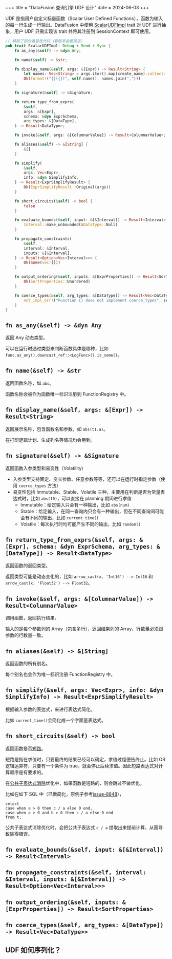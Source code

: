 +++
title = "DataFusion 查询引擎 UDF 设计"
date = 2024-06-03
+++

UDF 是指用户自定义标量函数（Scalar User Defined Functions），函数为输入的每一行生成一行输出。DataFusion 中使用 [ScalarUDFImpl] trait 对 UDF 进行抽象，用户 UDF 只需实现该 trait 并将其注册到 SessionContext 即可使用。

```rust
// 移除了部分兼容性代码（看起来会更简洁）
pub trait ScalarUDFImpl: Debug + Send + Sync {
    fn as_any(&self) -> &dyn Any;

    fn name(&self) -> &str;

    fn display_name(&self, args: &[Expr]) -> Result<String> {
        let names: Vec<String> = args.iter().map(create_name).collect::<Result<_>>()?;
        Ok(format!("{}({})", self.name(), names.join(",")))
    }

    fn signature(&self) -> &Signature;

    fn return_type_from_exprs(
        &self,
        args: &[Expr],
        schema: &dyn ExprSchema,
        arg_types: &[DataType],
    ) -> Result<DataType>;

    fn invoke(&self, args: &[ColumnarValue]) -> Result<ColumnarValue>;

    fn aliases(&self) -> &[String] {
        &[]
    }

    fn simplify(
        &self,
        args: Vec<Expr>,
        info: &dyn SimplifyInfo,
    ) -> Result<ExprSimplifyResult> {
        Ok(ExprSimplifyResult::Original(args))
    }

    fn short_circuits(&self) -> bool {
        false
    }

    fn evaluate_bounds(&self, input: &[&Interval]) -> Result<Interval> {
        Interval::make_unbounded(&DataType::Null)
    }

    fn propagate_constraints(
        &self,
        interval: &Interval,
        inputs: &[&Interval],
    ) -> Result<Option<Vec<Interval>>> {
        Ok(Some(vec![]))
    }

    fn output_ordering(&self, inputs: &[ExprProperties]) -> Result<SortProperties> {
        Ok(SortProperties::Unordered)
    }

    fn coerce_types(&self, arg_types: &[DataType]) -> Result<Vec<DataType>> {
        not_impl_err!("Function {} does not implement coerce_types", self.name())
    }
}
```

## `fn as_any(&self) -> &dyn Any`

返回 Any 动态类型。

可以在运行时通过类型来判断函数具体是哪种，比如 `func.as_any().downcast_ref::<LogFunc>().is_some()`。

## `fn name(&self) -> &str`

返回函数名称，如 `abs`。

函数名称会被作为函数唯一标识注册到 FunctionRegistry 中。

## `fn display_name(&self, args: &[Expr]) -> Result<String>`

返回展示名称，包含函数名和参数，如 `abs(t1.a)`。

在打印逻辑计划、生成列名等情况均会用到。

## `fn signature(&self) -> &Signature`

返回函数入参类型和易变性（Volatility）
- 入参类型支持固定、变长参数、任意参数等等，还可以在运行时指定参数（使用 `coerce_types` 方法）
- 易变性包括 Immutable、Stable、Volatile 三种，主要用在判断是否为常量表达式时，比如 `abs(10)`，可以直接在 planning 期间进行求值
  - Immutable：给定输入只会有一种输出，比如 `abs(num)`
  - Stable：给定输入，在同一查询内只会有一种输出，但在不同查询间可能会有不同的输出，比如 `current_time()`
  - Volatile：每次执行时均可能产生不同的输出，比如 `random()`

## `fn return_type_from_exprs(&self, args: &[Expr], schema: &dyn ExprSchema, arg_types: &[DataType]) -> Result<DataType>`

返回函数的返回类型。

返回类型可能是动态变化的，比如 `arrow_cast(x, 'Int16') --> Int16` 和 `arrow_cast(x, 'Float32') --> Float32`。

## `fn invoke(&self, args: &[ColumnarValue]) -> Result<ColumnarValue>`

调用函数，返回执行结果。

输入的是每个参数列的 Array（包含多行），返回结果列的 Array，行数量必须跟参数的行数量一致。

## `fn aliases(&self) -> &[String]`

返回函数的所有别名。

每个别名也会作为唯一标识注册 FunctionRegistry 中。

## `fn simplify(&self, args: Vec<Expr>, info: &dyn SimplifyInfo) -> Result<ExprSimplifyResult>`

根据输入参数的表达式，来进行表达式简化。

比如 `current_time()`会简化成一个字面量表达式。

## `fn short_circuits(&self) -> bool`

返回函数是否[短路](https://en.wikipedia.org/wiki/Short-circuit_evaluation)。

短路是指在求值时，只要最终的结果已经可以确定，求值过程便告终止。比如 OR 逻辑运算符，只要有一个条件为 true，就会停止后续求值。因此短路表达式对计算顺序是有要求的。

在[公共子表达式消除](https://en.wikipedia.org/wiki/Common_subexpression_elimination)优化中，如果函数是短路的，则会跳过不做优化。

比如在如下 SQL 中（已做简化，原例子参考[issue-8848](https://github.com/apache/datafusion/issues/8814)），
```
select 
case when a > 0 then c / a else 0 end,
case when a > 0 and b > 0 then c / a else 0 end
from t;
```
公共子表达式消除优化时，会把公共子表达式 `c / a` 提取出来提前计算，从而导致除零错误。

## `fn evaluate_bounds(&self, input: &[&Interval]) -> Result<Interval>`



## `fn propagate_constraints(&self, interval: &Interval, inputs: &[&Interval]) -> Result<Option<Vec<Interval>>>`

## `fn output_ordering(&self, inputs: &[ExprProperties]) -> Result<SortProperties>`

## `fn coerce_types(&self, arg_types: &[DataType]) -> Result<Vec<DataType>>`

## UDF 如何序列化？

[ScalarUDFImpl]: https://docs.rs/datafusion/38.0.0/datafusion/logical_expr/trait.ScalarUDFImpl.html